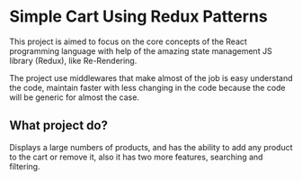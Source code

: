 # Simple Cart Using Redux Patterns

This project is aimed to focus on the core concepts of the React programming language with help of the amazing state management JS library (Redux), like Re-Rendering.

The project use middlewares that make almost of the job is easy understand the code, maintain faster with less changing in the code because the code will be generic for almost the case.

## What project do?

Displays a large numbers of products, and has the ability to add any product to the cart or remove it, also it has two more features, searching and filtering.
